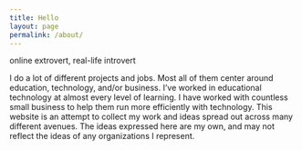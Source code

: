 ```yaml
---
title: Hello
layout: page
permalink: /about/
---
```

online extrovert, real-life introvert

I do a lot of different projects and jobs. Most all of them center around education, technology, and/or business. I’ve worked in educational technology at almost every level of learning. I have worked with countless small business to help them run more efficiently with technology. This website is an attempt to collect my work and ideas spread out across many different avenues. The ideas expressed here are my own, and may not reflect the ideas of any organizations I represent.

